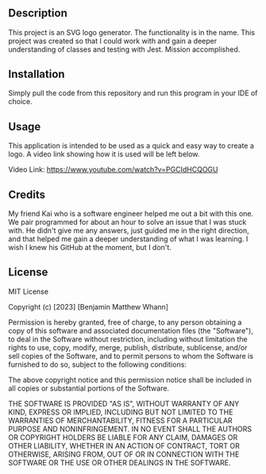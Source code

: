 # <Your-Project-Title>

## Description

This project is an SVG logo generator. The functionality is in the name. This project was created so that I could work with and gain a deeper understanding of classes and testing with Jest. Mission accomplished.

## Installation

Simply pull the code from this repository and run this program in your IDE of choice.

## Usage

This application is intended to be used as a quick and easy way to create a logo. A video link showing how it is used will be left below.

Video Link: https://www.youtube.com/watch?v=PGCIdHCQOGU

## Credits

My friend Kai who is a software engineer helped me out a bit with this one. We pair programmed for about an hour to solve an issue that I was stuck with. He didn't give me any answers, just guided me in the right direction, and that helped me gain a deeper understanding of what I was learning. I wish I knew his GitHub at the moment, but I don't.

## License

MIT License

Copyright (c) [2023] [Benjamin Matthew Whann]

Permission is hereby granted, free of charge, to any person obtaining a copy
of this software and associated documentation files (the "Software"), to deal
in the Software without restriction, including without limitation the rights
to use, copy, modify, merge, publish, distribute, sublicense, and/or sell
copies of the Software, and to permit persons to whom the Software is
furnished to do so, subject to the following conditions:

The above copyright notice and this permission notice shall be included in all
copies or substantial portions of the Software.

THE SOFTWARE IS PROVIDED "AS IS", WITHOUT WARRANTY OF ANY KIND, EXPRESS OR
IMPLIED, INCLUDING BUT NOT LIMITED TO THE WARRANTIES OF MERCHANTABILITY,
FITNESS FOR A PARTICULAR PURPOSE AND NONINFRINGEMENT. IN NO EVENT SHALL THE
AUTHORS OR COPYRIGHT HOLDERS BE LIABLE FOR ANY CLAIM, DAMAGES OR OTHER
LIABILITY, WHETHER IN AN ACTION OF CONTRACT, TORT OR OTHERWISE, ARISING FROM,
OUT OF OR IN CONNECTION WITH THE SOFTWARE OR THE USE OR OTHER DEALINGS IN THE
SOFTWARE.
